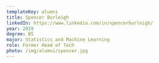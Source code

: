 ```yaml
---
templateKey: alumni
title: Spencer Burleigh
linkedIn: https://www.linkedin.com/in/spencerburleigh/
year: 2019
degree: BS
major: Statistics and Machine Learning
role: Former Head of Tech
photo: /img/alumni/spencer.jpg
---
```

